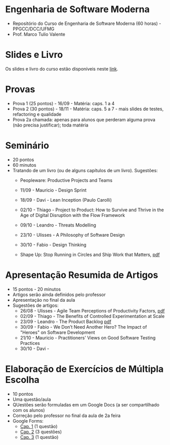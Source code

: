 # Engenharia de Software Moderna

* Repositório do Curso de Engenharia de Software Moderna (60 horas) - PPGCC/DCC/UFMG
* Prof. Marco Tulio Valente

# Slides e Livro

Os slides e livro do curso estão disponíveis neste [link](https://engsoftmoderna.info).

# Provas

* Prova 1 (25 pontos) - 16/09 - Matéria: caps. 1 a 4
* Prova 2 (30 pontos) - 18/11 - Matéria: caps. 5 a 7 - mais slides de testes, refactoring e qualidade
* Prova 2a chamada: apenas para alunos que perderam alguma prova (não precisa justificar); toda matéria

# Seminário

* 20 pontos
* 60 minutos
* Tratando de um livro (ou de alguns capítulos de um livro). Sugestões:
  * Peopleware: Productive Projects and Teams
  * 11/09 - Mauricio - Design Sprint
  * 18/09 - Davi - Lean Inception (Paulo Carolli)
  * 02/10 - Thiago - Project to Product: How to Survive and Thrive in the Age of Digital Disruption with the Flow Framework
  * 09/10 - Leandro - Threats Modelling
  * 23/10 - Ulisses - A Philosophy of Software Design
  * 30/10 - Fabio - Design Thinking
 
  * Shape Up: Stop Running in Circles and Ship Work that Matters, [pdf](https://basecamp.com/shapeup/shape-up.pdf)
  
# Apresentação Resumida de Artigos

* 15 pontos - 20 minutos
* Artigos serão ainda definidos pelo professor
* Apresentação no final da aula
* Sugestões de artigos:
  * 26/08 - Ulisses - Agile Team Perceptions of Productivity Factors, [pdf](https://www.ime.usp.br/~kon/papers/Agile11.pdf) 
  * 02/09 - Thiago - The Benefits of Controlled Experimentation at Scale
  * 23/09 - Leandro - The Product Backlog [pdf](https://2019.icse-conferences.org/details/icse-2019-Technical-Papers/26/The-Product-Backlog)
  * 30/09 - Fabio - We Don’t Need Another Hero? The Impact of "Heroes" on Software Development
  * 21/10 - Mauricio - Practitioners' Views on Good Software Testing Practices
  * 30/10 - Davi -  
  
# Elaboração de Exercícios de Múltipla Escolha

* 10 pontos
* Uma questão/aula
* QUestões serão formuladas em um Google Docs (a ser compartilhado com os alunos)
* Correção pelo professor no final da aula de 2a feira
* Google Forms:
  * [Cap. 1](https://docs.google.com/forms/d/1_CJ6SRll4bzB-vOiMUnc4mYEpK8qtTtVj4wA3uCTspE/edit?ts=5d517cce) (1 questão) 
  * [Cap. 2](https://docs.google.com/forms/d/1n5h5-ofFG6t3bTCtg3yGF7ZyR87BUpDzH2cZdYBkRjU/edit) (3 questões)
  * [Cap. 3](https://docs.google.com/forms/d/1pYlfi4iXN0_Jz_jswtF-E0ob6SiVVv9kbDTdvel0L-g/edit) (1 questão)
